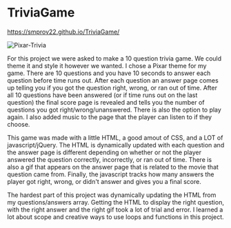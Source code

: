 # TriviaGame

https://smprov22.github.io/TriviaGame/

![Pixar-Trivia](/assets/images/screenshot/Trivia_screenshot.PNG)

For this project we were asked to make a 10 question trivia game.  We could theme it and style it however we wanted.  I chose a Pixar theme for my game. There are 10 questions and you have 10 seconds to answer each question before time runs out.  After each question an answer page comes up telling you if you got the question right, wrong, or ran out of time.  After all 10 questions have been answered (or if time runs out on the last question) the final score page is revealed and tells you the number of questions you got right/wrong/unanswered.  There is also the option to play again.  I also added music to the page that the player can listen to if they choose.

This game was made with a little HTML, a good amout of CSS, and a LOT of javascript/jQuery. The HTML is dynamically updated with each question and the answer page is different depending on whether or not the player answered the question correctly, incorrectly, or ran out of time.  There is also a gif that appears on the answer page that is related to the movie that question came from.  Finally, the javascript tracks how many answers the player got right, wrong, or didn't answer and gives you a final score. 

The hardest part of this project was dynamically updating the HTML from my questions/answers array.  Getting the HTML to display the right question, with the right answer and the right gif took a lot of trial and error.  I learned a lot about scope and creative ways to use loops and functions in this project.
